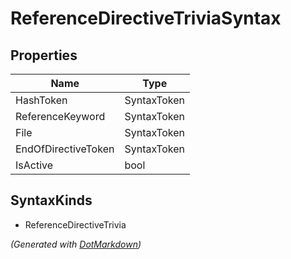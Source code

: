 # ReferenceDirectiveTriviaSyntax

## Properties

| Name                | Type        |
| ------------------- | ----------- |
| HashToken           | SyntaxToken |
| ReferenceKeyword    | SyntaxToken |
| File                | SyntaxToken |
| EndOfDirectiveToken | SyntaxToken |
| IsActive            | bool        |

## SyntaxKinds

* ReferenceDirectiveTrivia

*\(Generated with [DotMarkdown](http://github.com/JosefPihrt/DotMarkdown)\)*